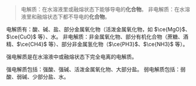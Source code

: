 > 电解质：在水溶液里或融熔状态下能够导电的**化合物**。
> 非电解质：在水溶液里和融熔状态下都不导电的**化合物**。

电解质有：酸、碱、盐、部分金属氧化物（活泼金属氧化物，如 $\ce{MgO}$、$\ce{CuO}$ 等）、水。
非电解质：非金属氧化物、部分有机化合物（蔗糖、酒精、$\ce{CH4}$ 等）、部分非金属氢化物（$\ce{PH3}$、$\ce{NH3}$ 等）。

强电解质是在水溶液中或融熔状态下完全电离的电解质。

强电解质包括：强酸、强碱、活泼金属氧化物、大部分盐。
弱电解质包括：弱酸、弱碱、少部分盐、水。